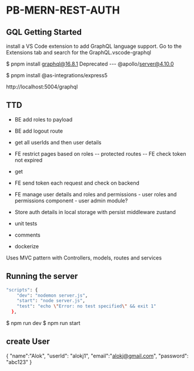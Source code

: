 # PB-MERN-REST-AUTH

## GQL Getting Started
install a VS Code extension to add GraphQL language support. Go to the Extensions tab and search for the GraphQL.vscode-graphql

$ pnpm install graphql@16.8.1 
 Deprecated --- @apollo/server@4.10.0

$ pnpm install @as-integrations/express5


http://localhost:5004/graphql


## TTD 
- BE add roles to payload
- BE add logout route
- get all userIds and then user details 


- FE restrict pages based on roles -- protected routes
-- FE check token not expired 
- get 
- FE send token each request and check on backend
- FE manage user details and roles and permissions - user roles and permissions component - user admin module?
- Store auth details in local storage with persist middleware zustand

- unit tests
- comments
- dockerize
 



Uses MVC pattern with Controllers, models, routes and services

## Running the server
```bash
"scripts": {
    "dev": "nodemon server.js",
    "start": "node server.js",
    "test": "echo \"Error: no test specified\" && exit 1"
  },
```
$ npm run dev
$ npm run start

##  create User
{
    "name":"Alok",
    "userId": "alokj1",
    "email":"alokj@gmail.com",
    "password": "abc123"
}

